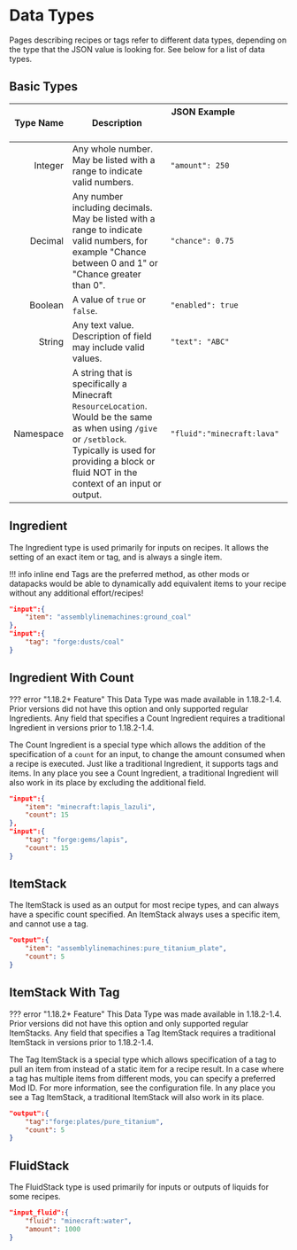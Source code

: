 # Data Types

Pages describing recipes or tags refer to different data types, depending on the type that the JSON value is looking for. See below for a list of data types.

## Basic Types

| Type Name | Description | JSON Example &nbsp; &nbsp; &nbsp; &nbsp; &nbsp; &nbsp; &nbsp; &nbsp; &nbsp; &nbsp; &nbsp; &nbsp; &nbsp; &nbsp; &nbsp; &nbsp; &nbsp; &nbsp; &nbsp; &nbsp; &nbsp; &nbsp; &nbsp; &nbsp; &nbsp; &nbsp; &nbsp; &nbsp; &nbsp; &nbsp; &nbsp; &nbsp; &nbsp; &nbsp; &nbsp; &nbsp; &nbsp; &nbsp; &nbsp; &nbsp; &nbsp; &nbsp; &nbsp; &nbsp; &nbsp; &nbsp; &nbsp; &nbsp; &nbsp; &nbsp; &nbsp; &nbsp; &nbsp; &nbsp; &nbsp; &nbsp; |
| -----------: | ----------- | ----------- |
| Integer | Any whole number. May be listed with a range to indicate valid numbers. | `"amount": 250` |
| Decimal | Any number including decimals. May be listed with a range to indicate valid numbers, for example "Chance between 0 and 1" or "Chance greater than 0". | `"chance": 0.75` |
| Boolean | A value of `true` or `false`. | `"enabled": true` |
| String | Any text value. Description of field may include valid values. | `"text": "ABC"` |
| Namespace | A string that is specifically a Minecraft `ResourceLocation`. Would be the same as when using `/give` or `/setblock`. Typically is used for providing a block or fluid NOT in the context of an input or output. | `"fluid":"minecraft:lava"` |

## Ingredient

The Ingredient type is used primarily for inputs on recipes. It allows the setting of an exact item or tag, and is always a single item.

!!! info inline end
    Tags are the preferred method, as other mods or datapacks would be able to dynamically add equivalent items to your recipe without any additional effort/recipes!

``` json
"input":{
	"item": "assemblylinemachines:ground_coal"
},
"input":{
	"tag": "forge:dusts/coal"
}
```

## Ingredient With Count

??? error "1.18.2+ Feature"
	This Data Type was made available in 1.18.2-1.4. Prior versions did not have this option and only supported regular Ingredients. Any field that specifies a Count Ingredient requires a traditional Ingredient in versions prior to 1.18.2-1.4.

The Count Ingredient is a special type which allows the addition of the specification of a `count` for an input, to change the amount consumed when a recipe is executed. Just like a traditional Ingredient, it supports tags and items. In any place you see a Count Ingredient, a traditional Ingredient will also work in its place by excluding the additional field.

``` json
"input":{
	"item": "minecraft:lapis_lazuli",
	"count": 15
},
"input":{
	"tag": "forge:gems/lapis",
	"count": 15
}
```

## ItemStack

The ItemStack is used as an output for most recipe types, and can always have a specific count specified. An ItemStack always uses a specific item, and cannot use a tag.

``` json
"output":{
	"item": "assemblylinemachines:pure_titanium_plate",
	"count": 5
}
```

## ItemStack With Tag

??? error "1.18.2+ Feature"
	This Data Type was made available in 1.18.2-1.4. Prior versions did not have this option and only supported regular ItemStacks. Any field that specifies a Tag ItemStack requires a traditional ItemStack in versions prior to 1.18.2-1.4.

The Tag ItemStack is a special type which allows specification of a tag to pull an item from instead of a static item for a recipe result. In a case where a tag has multiple items from different mods, you can specify a preferred Mod ID. For more information, see the configuration file. In any place you see a Tag ItemStack, a traditional ItemStack will also work in its place.

``` json
"output":{
	"tag":"forge:plates/pure_titanium",
	"count": 5
}
```

## FluidStack

The FluidStack type is used primarily for inputs or outputs of liquids for some recipes.

``` json
"input_fluid":{
    "fluid": "minecraft:water",
    "amount": 1000
}
```